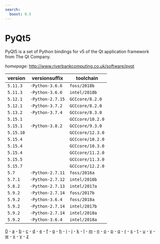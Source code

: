 ```yaml
---
search:
  boost: 0.5
---
```

# PyQt5

PyQt5 is a set of Python bindings for v5 of the Qt application framework from The Qt Company.

*homepage*: <http://www.riverbankcomputing.co.uk/software/pyqt>

version | versionsuffix | toolchain
--------|---------------|----------
``5.11.3`` | ``-Python-3.6.6`` | ``foss/2018b``
``5.11.3`` | ``-Python-3.6.6`` | ``intel/2018b``
``5.12.1`` | ``-Python-2.7.15`` | ``GCCcore/8.2.0``
``5.12.1`` | ``-Python-3.7.2`` | ``GCCcore/8.2.0``
``5.13.2`` | ``-Python-3.7.4`` | ``GCCcore/8.3.0``
``5.15.1`` |  | ``GCCcore/10.2.0``
``5.15.1`` | ``-Python-3.8.2`` | ``GCCcore/9.3.0``
``5.15.10`` |  | ``GCCcore/12.3.0``
``5.15.4`` |  | ``GCCcore/10.2.0``
``5.15.4`` |  | ``GCCcore/10.3.0``
``5.15.4`` |  | ``GCCcore/11.2.0``
``5.15.5`` |  | ``GCCcore/11.3.0``
``5.15.7`` |  | ``GCCcore/12.2.0``
``5.7`` | ``-Python-2.7.11`` | ``foss/2016a``
``5.7.1`` | ``-Python-2.7.12`` | ``intel/2016b``
``5.8.2`` | ``-Python-2.7.13`` | ``intel/2017a``
``5.9.2`` | ``-Python-2.7.14`` | ``foss/2017b``
``5.9.2`` | ``-Python-3.6.4`` | ``foss/2018a``
``5.9.2`` | ``-Python-2.7.14`` | ``intel/2017b``
``5.9.2`` | ``-Python-2.7.14`` | ``intel/2018a``
``5.9.2`` | ``-Python-3.6.4`` | ``intel/2018a``

[0](../0/index.md) - [a](../a/index.md) - [b](../b/index.md) - [c](../c/index.md) - [d](../d/index.md) - [e](../e/index.md) - [f](../f/index.md) - [g](../g/index.md) - [h](../h/index.md) - [i](../i/index.md) - [j](../j/index.md) - [k](../k/index.md) - [l](../l/index.md) - [m](../m/index.md) - [n](../n/index.md) - [o](../o/index.md) - [p](../p/index.md) - [q](../q/index.md) - [r](../r/index.md) - [s](../s/index.md) - [t](../t/index.md) - [u](../u/index.md) - [v](../v/index.md) - [w](../w/index.md) - [x](../x/index.md) - [y](../y/index.md) - [z](../z/index.md)

